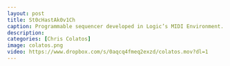```yaml
---
layout: post
title: St0cHastAk0v1Ch
caption: Programmable sequencer developed in Logic’s MIDI Environment. Video features Mike Keneally on guitar. The composition built into the downloadable project is intended to be "as ignorable as it is interesting." &nbsp;&nbsp; <a href="https://ccolatos.github.io/colatos_logic_step_sequencer.zip">CLICK <font color="red">HERE</font> TO DOWNLOAD THE SEQUENCER</a> 
description: 
categories: [Chris Colatos]
image: colatos.png
video: https://www.dropbox.com/s/0aqcq4fmeq2exzd/colatos.mov?dl=1
---
```

